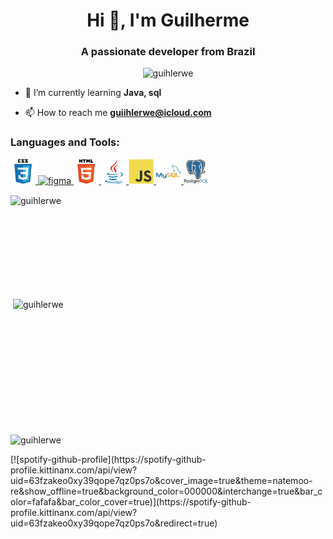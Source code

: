 <h1 align="center">Hi 👋, I'm Guilherme</h1>
<h3 align="center">A passionate developer from Brazil</h3>

<p align="center"> <img src="https://komarev.com/ghpvc/?username=guihlerwe&label=Profile%20views&color=grey&style=flat" alt="guihlerwe" /> </p>

- 🌱 I’m currently learning **Java, sql**

- 📫 How to reach me **guiihlerwe@icloud.com**


<h3 align="left">Languages and Tools:</h3>
<p align="left"> <a href="https://www.w3schools.com/css/" target="_blank" rel="noreferrer"> <img src="https://raw.githubusercontent.com/devicons/devicon/master/icons/css3/css3-original-wordmark.svg" alt="css3" width="40" height="40"/> </a> <a href="https://www.figma.com/" target="_blank" rel="noreferrer"> <img src="https://www.vectorlogo.zone/logos/figma/figma-icon.svg" alt="figma" width="40" height="40"/> </a> <a href="https://www.w3.org/html/" target="_blank" rel="noreferrer"> <img src="https://raw.githubusercontent.com/devicons/devicon/master/icons/html5/html5-original-wordmark.svg" alt="html5" width="40" height="40"/> </a> <a href="https://www.java.com" target="_blank" rel="noreferrer"> <img src="https://raw.githubusercontent.com/devicons/devicon/master/icons/java/java-original.svg" alt="java" width="40" height="40"/> </a> <a href="https://developer.mozilla.org/en-US/docs/Web/JavaScript" target="_blank" rel="noreferrer"> <img src="https://raw.githubusercontent.com/devicons/devicon/master/icons/javascript/javascript-original.svg" alt="javascript" width="40" height="40"/> </a> <a href="https://www.mysql.com/" target="_blank" rel="noreferrer"> <img src="https://raw.githubusercontent.com/devicons/devicon/master/icons/mysql/mysql-original-wordmark.svg" alt="mysql" width="40" height="40"/> </a> <a href="https://www.postgresql.org" target="_blank" rel="noreferrer"> <img src="https://raw.githubusercontent.com/devicons/devicon/master/icons/postgresql/postgresql-original-wordmark.svg" alt="postgresql" width="40" height="40"/> </a> </p>


<p><img align="center" src="https://github-readme-stats.vercel.app/api/top-langs?username=guihlerwe&show_icons=true&theme=dark&locale=en&layout=compact" alt="guihlerwe" /></p>

<br><br><br><br><br><br><br>
<p>&nbsp;<img align="center" src="https://github-readme-stats.vercel.app/api?username=guihlerwe&show_icons=true&theme=dark&locale=en" alt="guihlerwe" /></p>
<br><br><br><br><br><br><br><br><br><br>

<p><img align="center" src="https://github-readme-streak-stats.herokuapp.com/?user=guihlerwe&theme=dark" alt="guihlerwe" /></p>
[![spotify-github-profile](https://spotify-github-profile.kittinanx.com/api/view?uid=63fzakeo0xy39qope7qz0ps7o&cover_image=true&theme=natemoo-re&show_offline=true&background_color=000000&interchange=true&bar_color=fafafa&bar_color_cover=true)](https://spotify-github-profile.kittinanx.com/api/view?uid=63fzakeo0xy39qope7qz0ps7o&redirect=true)
